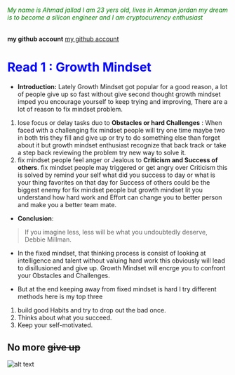 ###### <span style = "color:green;"> My name is Ahmad jallad I am 23 yers old, lives in Amman jordan my dream is to become a silicon engineer and I am cryptocurrency enthusiast
**my github account** [my github account](https://github.com/Ahmadjlallad)</span>
# <span style = "color:blue;" >Read 1 : **Growth Mindset** </span>
- **Introduction:**
Lately Growth Mindset got popular for a good reason, a lot of people give up so fast without give second thought growth mindset imped you encourage yourself  to keep trying and improving, There are a lot of reason to fix mindset problem.
1. lose focus or delay tasks duo to **Obstacles or hard Challenges** : When faced with a challenging fix mindset people will try one time maybe two in both tris  they fill and give up or try to do something else than forget about it but growth mindset enthusiast recognize that back track or take a step back reviewing the problem try new way to solve it.
3. fix mindset people feel anger or Jealous to **Criticism and Success of others**.
fix mindset people may triggered or get angry over Criticism this is solved by remind your self what did you success to day or what is your thing favorites on that day for Success of others could be the biggest enemy for fix mindset people but growth mindset lit you understand how hard work and Effort can change you to better person and make you a better team mate.

- **Conclusion**:
>If you imagine less, less will be what you undoubtedly deserve, Debbie Millman.
* In the fixed mindset, that thinking process is consist of looking at intelligence and talent without valuing hard work this obviously will lead to disillusioned and give up.
Growth Mindset will encrge you to confront your Obstacles and Challenges.
- But at the end keeping away from fixed mindset is hard 
I try different methods here is my top three
1.	build good Habits and try to drop out the bad once.
1.	Thinks about what you succeed.
1.	Keep your self-motivated.
## No more ~~give up~~
![alt text](https://beyondtheobvious.com/wp-content/uploads/2017/11/AdobeStock_106625179-1-1200x630.jpeg "Logo Title Text 1")
